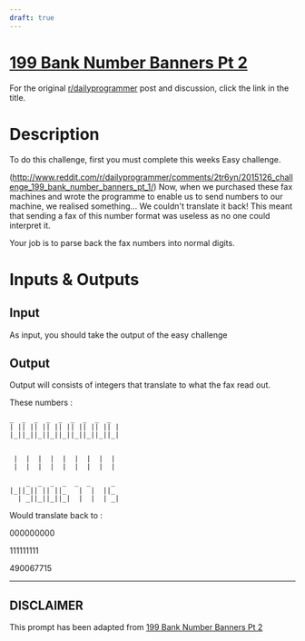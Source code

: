 ```yaml
---
draft: true
---
```


# [199 Bank Number Banners Pt 2](https://www.reddit.com/r/dailyprogrammer/comments/2u0fyx/2015126_challenge_199_bank_number_banners_pt_2/)

For the original [r/dailyprogrammer](https://www.reddit.com/r/dailyprogrammer/) post and discussion, click the link in the title.

# Description
To do this challenge, first you must complete this weeks Easy challenge.

(http://www.reddit.com/r/dailyprogrammer/comments/2tr6yn/2015126_challenge_199_bank_number_banners_pt_1/)
Now, when we purchased these fax machines and wrote the programme to enable us to send numbers to our machine, we realised something... We couldn't translate it back!
This meant that sending a fax of this number format was useless as no one could interpret it.

Your job is to parse back the fax numbers into normal digits.

# Inputs & Outputs
## Input
As input, you should take the output of the easy challenge

## Output
Output will consists of integers that translate to what the fax read out.

These numbers : 


```
_  _  _  _  _  _  _  _  _ 
| || || || || || || || || |
|_||_||_||_||_||_||_||_||_|


 |  |  |  |  |  |  |  |  |
 |  |  |  |  |  |  |  |  |

    _  _  _  _  _  _     _ 
|_||_|| || ||_   |  |  ||_ 
  | _||_||_||_|  |  |  | _|
```
Would translate back to :

000000000

111111111

490067715


----
## **DISCLAIMER**
This prompt has been adapted from [199 Bank Number Banners Pt 2](https://www.reddit.com/r/dailyprogrammer/comments/2u0fyx/2015126_challenge_199_bank_number_banners_pt_2/
)
